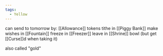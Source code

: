 ```yaml
---
tags:
  - Yellow
---
```



can send to tomorrow by:
[[Allowance]] tokens
tithe in [[Piggy Bank]]
make wishes in [[Fountain]]
freeze in [[Freezer]]
leave in [[Shrine]] bowl (but get [[Curse]]d when taking it)

also called "gold"